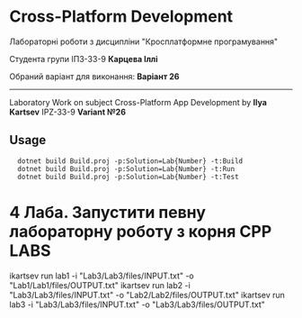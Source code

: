# Cross-Platform Development


Лабораторні роботи з дисципліни "Кросплатформне програмування"

Студента групи ІПЗ-33-9 **Карцева Іллі**

Обраний варіант для виконання: **Варіант 26**

---

Laboratory Work on subject Cross-Platform App Development by **Ilya Kartsev** IPZ-33-9 **Variant №26**

## Usage

```
  dotnet build Build.proj -p:Solution=Lab{Number} -t:Build
  dotnet build Build.proj -p:Solution=Lab{Number} -t:Run
  dotnet build Build.proj -p:Solution=Lab{Number} -t:Test

```
# 4 Лаба. Запустити певну лабораторну роботу з корня CPP LABS
ikartsev run lab1 -i "Lab3/Lab3/files/INPUT.txt" -o "Lab1/Lab1/files/OUTPUT.txt"
ikartsev run lab2 -i "Lab3/Lab3/files/INPUT.txt" -o "Lab2/Lab2/files/OUTPUT.txt"
ikartsev run lab3 -i "Lab3/Lab3/files/INPUT.txt" -o "Lab3/Lab3/files/OUTPUT.txt"